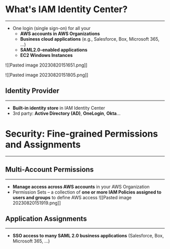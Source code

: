 #  What's IAM Identity Center?
---

* One login (single sign-on) for all your
	* **AWS accounts in AWS Organizations**
	* **Business cloud applications** (e.g., Salesforce, Box, Microsoft 365, …)
	* **SAML2.0-enabled applications**
	* **EC2 Windows Instances**

![[Pasted image 20230820151651.png]]

![[Pasted image 20230820151805.png]]

## Identity Provider
---

* **Built-in identity store** in IAM Identity Center
* 3rd party: **Active Directory (AD)**, **OneLogin**, **Okta**…

# Security: Fine-grained Permissions and Assignments
---

## Multi-Account Permissions
---

* **Manage access across AWS accounts** in your AWS Organization
* Permission Sets – a collection of **one or more IAM Policies assigned to users and groups** to define AWS access
![[Pasted image 20230820151919.png]]

## Application Assignments
---

* **SSO access to many SAML 2.0 business applications** (Salesforce, Box, Microsoft 365, …)
